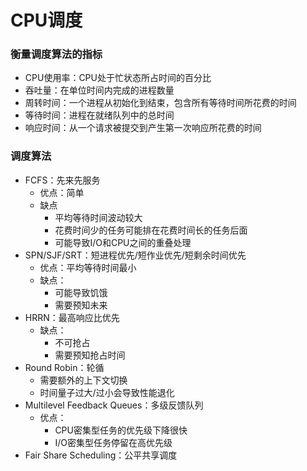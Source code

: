 # CPU调度

### 衡量调度算法的指标
+ CPU使用率：CPU处于忙状态所占时间的百分比
+ 吞吐量：在单位时间内完成的进程数量
+ 周转时间：一个进程从初始化到结束，包含所有等待时间所花费的时间
+ 等待时间：进程在就绪队列中的总时间
+ 响应时间：从一个请求被提交到产生第一次响应所花费的时间

### 调度算法
+ FCFS：先来先服务
    + 优点：简单
    + 缺点
        + 平均等待时间波动较大
        + 花费时间少的任务可能排在花费时间长的任务后面
        + 可能导致I/O和CPU之间的重叠处理
+ SPN/SJF/SRT：短进程优先/短作业优先/短剩余时间优先
    + 优点：平均等待时间最小
    + 缺点：
        + 可能导致饥饿
        + 需要预知未来
+ HRRN：最高响应比优先
    + 缺点： 
        + 不可抢占
        + 需要预知抢占时间
+ Round Robin：轮循
    + 需要额外的上下文切换
    + 时间量子过大/过小会导致性能退化
+ Multilevel Feedback Queues：多级反馈队列
    + 优点：
        + CPU密集型任务的优先级下降很快
        + I/O密集型任务停留在高优先级
+ Fair Share Scheduling：公平共享调度

